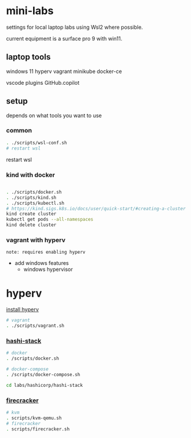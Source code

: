 # mini-labs

settings for local laptop labs using Wsl2 where possible.

current equipment is a surface pro 9 with win11.


## laptop tools
windows 11
hyperv
vagrant
minikube
docker-ce

vscode
    plugins
    GitHub.copilot


## setup

depends on what tools you want to use

### common

```bash
. ./scripts/wsl-conf.sh
# restart wsl
```

restart wsl

### kind with docker

```bash

. ./scripts/docker.sh
. ./scripts/kind.sh
. ./scripts/kubectl.sh
# https://kind.sigs.k8s.io/docs/user/quick-start/#creating-a-cluster
kind create cluster
kubectl get pods --all-namespaces
kind delete cluster
```


### vagrant with hyperv

`note: requires enabling hyperv`
 - add windows features
    - windows hypervisor


# hyperv

[install hyperv](docs/hyperv.md)

```bash
# vagrant
. ./scripts/vagrant.sh
```

### [hashi-stack](labs/hashicorp/hashi-stack/readme.md)

```bash
# docker
. /scripts/docker.sh

# docker-compose
. /scripts/docker-compose.sh

cd labs/hashicorp/hashi-stack

```

### [firecracker](labs/firecracker/readme.md)

```bash
# kvm
. scripts/kvm-qemu.sh
# firecracker 
. scripts/firecracker.sh

```